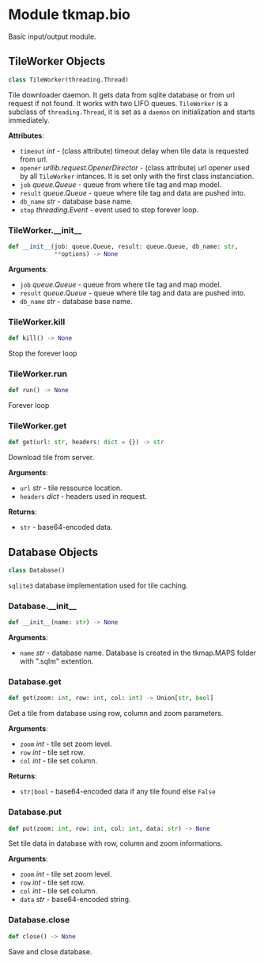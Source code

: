 <a id="tkmap.bio"></a>

# Module tkmap.bio

Basic input/output module.

<a id="tkmap.bio.TileWorker"></a>

## TileWorker Objects

```python
class TileWorker(threading.Thread)
```

Tile downloader daemon. It gets data from sqlite database or from url
request if not found. It works with two LIFO queues. `TileWorker` is a
subclass of `threading.Thread`, it is set as a `daemon` on initialization
and starts immediately.

**Attributes**:

- `timeout` _int_ - (class attribute) timeout delay when tile data is
  requested from url.
- `opener` _urllib.request.OpenerDirector_ - (class attribute) url opener
  used by all `TileWorker` intances. It is set only with the first
  class instanciation.
- `job` _queue.Queue_ - queue from where tile tag and map model.
- `result` _queue.Queue_ - queue where tile tag and data are pushed into.
- `db_name` _str_ - database base name.
- `stop` _threading.Event_ - event used to stop forever loop.

<a id="tkmap.bio.TileWorker.__init__"></a>

### TileWorker.\_\_init\_\_

```python
def __init__(job: queue.Queue, result: queue.Queue, db_name: str,
             **options) -> None
```

**Arguments**:

- `job` _queue.Queue_ - queue from where tile tag and map model.
- `result` _queue.Queue_ - queue where tile tag and data are pushed
  into.
- `db_name` _str_ - database base name.

<a id="tkmap.bio.TileWorker.kill"></a>

### TileWorker.kill

```python
def kill() -> None
```

Stop the forever loop

<a id="tkmap.bio.TileWorker.run"></a>

### TileWorker.run

```python
def run() -> None
```

Forever loop

<a id="tkmap.bio.TileWorker.get"></a>

### TileWorker.get

```python
def get(url: str, headers: dict = {}) -> str
```

Download tile from server.

**Arguments**:

- `url` _str_ - tile ressource location.
- `headers` _dict_ - headers used in request.
  

**Returns**:

- `str` - base64-encoded data.

<a id="tkmap.bio.Database"></a>

## Database Objects

```python
class Database()
```

`sqlite3` database implementation used for tile caching.

<a id="tkmap.bio.Database.__init__"></a>

### Database.\_\_init\_\_

```python
def __init__(name: str) -> None
```

**Arguments**:

- `name` _str_ - database name. Database is created in the tkmap.MAPS
  folder with ".sqlm" extention.

<a id="tkmap.bio.Database.get"></a>

### Database.get

```python
def get(zoom: int, row: int, col: int) -> Union[str, bool]
```

Get a tile from database using row, column and zoom parameters.

**Arguments**:

- `zoom` _int_ - tile set zoom level.
- `row` _int_ - tile set row.
- `col` _int_ - tile set column.
  

**Returns**:

- `str|bool` - base64-encoded data if any tile found else `False`

<a id="tkmap.bio.Database.put"></a>

### Database.put

```python
def put(zoom: int, row: int, col: int, data: str) -> None
```

Set tile data in database with row, column and zoom informations.

**Arguments**:

- `zoom` _int_ - tile set zoom level.
- `row` _int_ - tile set row.
- `col` _int_ - tile set column.
- `data` _str_ - base64-encoded string.

<a id="tkmap.bio.Database.close"></a>

### Database.close

```python
def close() -> None
```

Save and close database.

